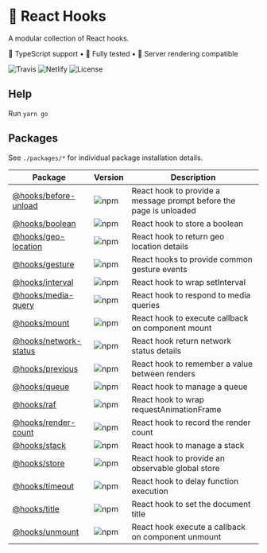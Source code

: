 # 🎒 React Hooks

A modular collection of React hooks.

🦄 TypeScript support • 🐐 Fully tested • 👾 Server rendering compatible

![Travis](https://img.shields.io/travis/com/simmo/hooks?style=flat-square)
![Netlify](https://img.shields.io/netlify/ec8abac0-d0d3-4928-8f30-15163c256eb0?style=flat-square)
![License](https://img.shields.io/github/license/simmo/hooks?style=flat-square)

## Help

Run `yarn go`

## Packages

See `./packages/*` for individual package installation details.

| Package                                          | Version                                                                      | Description                                                        |
| ------------------------------------------------ | ---------------------------------------------------------------------------- | ------------------------------------------------------------------ |
| [@hooks/before-unload](packages/before-unload)   | ![npm](https://img.shields.io/npm/v/@hooks/before-unload?style=flat-square)  | React hook to provide a message prompt before the page is unloaded |
| [@hooks/boolean](packages/boolean)               | ![npm](https://img.shields.io/npm/v/@hooks/boolean?style=flat-square)        | React hook to store a boolean                                      |
| [@hooks/geo-location](packages/geo-location)     | ![npm](https://img.shields.io/npm/v/@hooks/geo-location?style=flat-square)   | React hook to return geo location details                          |
| [@hooks/gesture](packages/gesture)               | ![npm](https://img.shields.io/npm/v/@hooks/gesture?style=flat-square)        | React hooks to provide common gesture events                       |
| [@hooks/interval](packages/interval)             | ![npm](https://img.shields.io/npm/v/@hooks/interval?style=flat-square)       | React hook to wrap setInterval                                     |
| [@hooks/media-query](packages/media-query)       | ![npm](https://img.shields.io/npm/v/@hooks/media-query?style=flat-square)    | React hook to respond to media queries                             |
| [@hooks/mount](packages/mount)                   | ![npm](https://img.shields.io/npm/v/@hooks/mount?style=flat-square)          | React hook to execute callback on component mount                  |
| [@hooks/network-status](packages/network-status) | ![npm](https://img.shields.io/npm/v/@hooks/network-status?style=flat-square) | React hook return network status details                           |
| [@hooks/previous](packages/previous)             | ![npm](https://img.shields.io/npm/v/@hooks/previous?style=flat-square)       | React hook to remember a value between renders                     |
| [@hooks/queue](packages/queue)                   | ![npm](https://img.shields.io/npm/v/@hooks/queue?style=flat-square)          | React hook to manage a queue                                       |
| [@hooks/raf](packages/raf)                       | ![npm](https://img.shields.io/npm/v/@hooks/raf?style=flat-square)            | React hook to wrap requestAnimationFrame                           |
| [@hooks/render-count](packages/render-count)     | ![npm](https://img.shields.io/npm/v/@hooks/render-count?style=flat-square)   | React hook to record the render count                              |
| [@hooks/stack](packages/stack)                   | ![npm](https://img.shields.io/npm/v/@hooks/stack?style=flat-square)          | React hook to manage a stack                                       |
| [@hooks/store](packages/store)                   | ![npm](https://img.shields.io/npm/v/@hooks/store?style=flat-square)          | React hook to provide an observable global store                   |
| [@hooks/timeout](packages/timeout)               | ![npm](https://img.shields.io/npm/v/@hooks/timeout?style=flat-square)        | React hook to delay function execution                             |
| [@hooks/title](packages/title)                   | ![npm](https://img.shields.io/npm/v/@hooks/title?style=flat-square)          | React hook to set the document title                               |
| [@hooks/unmount](packages/unmount)               | ![npm](https://img.shields.io/npm/v/@hooks/unmount?style=flat-square)        | React hook execute a callback on component unmount                 |
